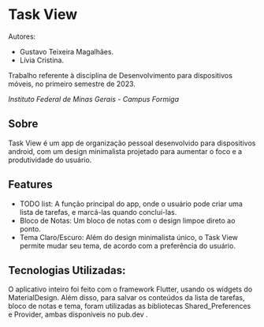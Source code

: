 # Task View 

Autores:
- Gustavo Teixeira Magalhães.
- Lívia Cristina.
  
Trabalho referente à disciplina de Desenvolvimento para dispositivos móveis, no primeiro semestre de 2023.

*Instituto Federal de Minas Gerais - Campus Formiga*

## Sobre

Task View é um app de organização pessoal desenvolvido para dispositivos android, com um design minimalista projetado para aumentar o foco e a produtividade do usuário.

## Features

- TODO list: A função principal do app, onde o usuário pode criar uma lista de tarefas, e marcá-las quando concluí-las.
- Bloco de Notas: Um bloco de notas com o design limpoe direto ao ponto.
- Tema Claro/Escuro: Além do design minimalista único, o Task View permite mudar seu tema, de acordo com a preferência do usuário.

## Tecnologias Utilizadas:

O aplicativo inteiro foi feito com o framework Flutter, usando os widgets do MaterialDesign. Além disso, para salvar os conteúdos da lista de tarefas, bloco de notas e tema, foram utilizadas as bibliotecas Shared_Preferences e Provider, ambas disponíveis no pub.dev .
